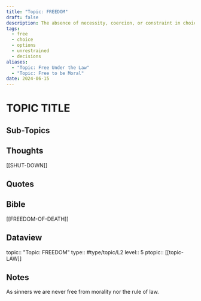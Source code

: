 ```yaml
---
title: "Topic: FREEDOM"
draft: false
description: The absence of necessity, coercion, or constraint in choice or action with the framework of morality and law.
tags:
  - free
  - choice
  - options
  - unrestrained
  - decisions
aliases:
  - "Topic: Free Under the Law"
  - "Topic: Free to be Moral"
date: 2024-06-15
---
```

# TOPIC TITLE
## Sub-Topics

## Thoughts
[[SHUT-DOWN]]

## Quotes

## Bible
[[FREEDOM-OF-DEATH]]

## Dataview
topic:: "Topic: FREEDOM"
type:: #type/topic/L2
level:: 5
ptopic:: [[topic-LAW]]

## Notes
As sinners we are never free from morality nor the rule of law.

